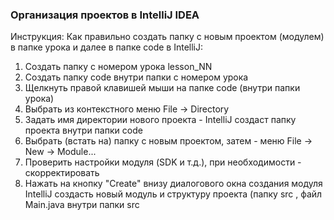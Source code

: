 ### Организация проектов в IntelliJ IDEA
Инструкция: Как правильно создать папку с новым проектом (модулем) в папке урока
и далее в папке code в IntelliJ:
1. Создать папку с номером урока lesson_NN
2. Создать папку code внутри папки с номером урока
2. Щелкнуть правой клавишей мыши на папке code (внутри папки урока)
2. Выбрать из контекстного меню File -> Directory
3. Задать имя директории нового проекта - IntelliJ создаст папку проекта внутри папки code
4. Выбрать (встать на) папку с новым проектом, затем - меню File -> New -> Module...
5. Проверить настройки модуля (SDK и т.д.), при необходимости - скорректировать
6. Нажать на кнопку "Create" внизу диалогового окна создания модуля
   IntelliJ создасть новый модуль и структуру проекта (папку src , файл Main.java внутри папки src



